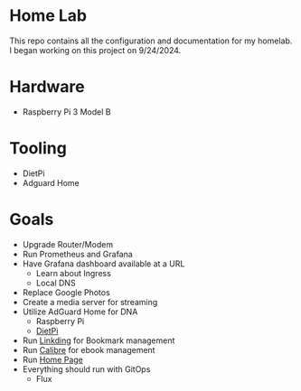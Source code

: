 # Home Lab

This repo contains all the configuration and documentation for my homelab. I began working on this project on 9/24/2024.

# Hardware

- Raspberry Pi 3 Model B

# Tooling

- DietPi
- Adguard Home

# Goals

- Upgrade Router/Modem
- Run Prometheus and Grafana
- Have Grafana dashboard available at a URL
  - Learn about Ingress
  - Local DNS
- Replace Google Photos
- Create a media server for streaming
- Utilize AdGuard Home for DNA
  - Raspberry Pi
  - [DietPi](https://dietpi.com/)
- Run [Linkding](https://github.com/sissbruecker/linkding) for Bookmark management
- Run [Calibre](https://github.com/kovidgoyal/calibre) for ebook management
- Run [Home Page](https://www.youtube.com/watch?v=mC3tjysJ01)
- Everything should run with GitOps
  - Flux
